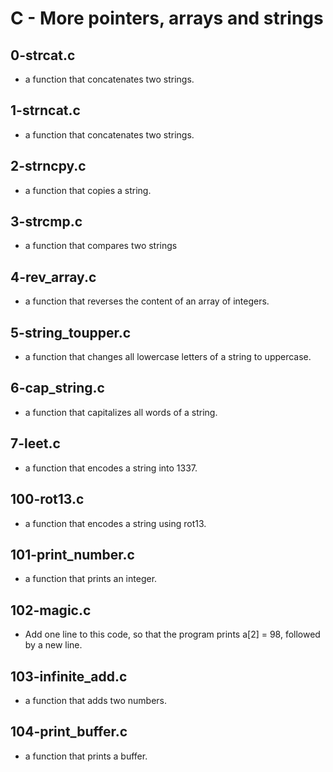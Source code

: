 # C - More pointers, arrays and strings

## 0-strcat.c
-  a function that concatenates two strings.
## 1-strncat.c
- a function that concatenates two strings.
## 2-strncpy.c
- a function that copies a string.
## 3-strcmp.c
- a function that compares two strings
## 4-rev_array.c
- a function that reverses the content of an array of integers.
## 5-string_toupper.c
- a function that changes all lowercase letters of a string to uppercase.
## 6-cap_string.c
-  a function that capitalizes all words of a string.
## 7-leet.c
- a function that encodes a string into 1337.
## 100-rot13.c
-  a function that encodes a string using rot13.
## 101-print_number.c
- a function that prints an integer.
## 102-magic.c
- Add one line to this code, so that the program prints a[2] = 98, followed by a new line.
## 103-infinite_add.c
- a function that adds two numbers.
## 104-print_buffer.c
- a function that prints a buffer.
